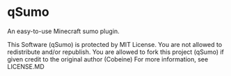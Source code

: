 # qSumo
An easy-to-use Minecraft sumo plugin.

This Software (qSumo) is protected by MIT License. You are not allowed to redistribute and/or republish.
You are allowed to fork this project (qSumo) if given credit to the original author (Cobeine)
For more information, see LICENSE.MD


